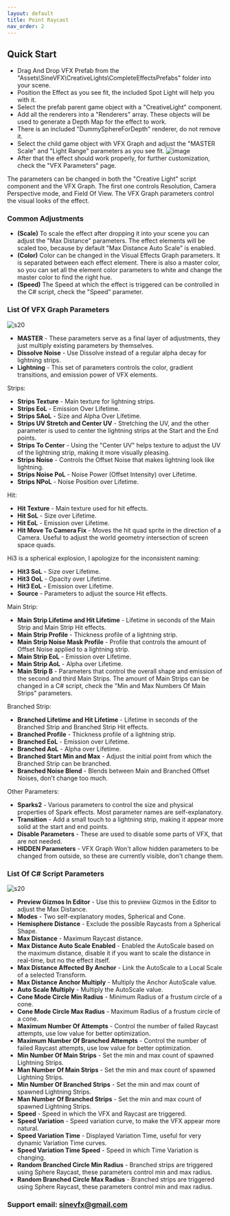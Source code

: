 ```yaml
---
layout: default
title: Point Raycast
nav_order: 2
---
```


## Quick Start

* Drag And Drop VFX Prefab from the "Assets\SineVFX\CreativeLights\CompleteEffectsPrefabs" folder into your scene.
* Position the Effect as you see fit, the included Spot Light will help you with it.
* Select the prefab parent game object with a "CreativeLight" component.
* Add all the renderers into a "Renderers" array. These objects will be used to generate a Depth Map for the effect to work.
* There is an included "DummySphereForDepth" renderer, do not remove it.
* Select the child game object with VFX Graph and adjust the "MASTER Scale" and "Light Range" parameters as you see fit.
![image](https://github.com/SineVFX/CreativeLightsDoc/assets/37494885/d2cb805b-1738-4cb1-b1f2-74f5d42cda4d)
* After that the effect should work properly, for further customization, check the "VFX Parameters" page.


The parameters can be changed in both the "Creative Light" script component and the VFX Graph. The first one controls Resolution, Camera Perspective mode, and Field Of View. The VFX Graph parameters control the visual looks of the effect.

### Common Adjustments

* **(Scale)** To scale the effect after dropping it into your scene you can adjust the "Max Distance" parameters. The effect elements will be scaled too, because by default "Max Distance Auto Scale" is enabled.
* **(Color)** Color can be changed in the Visual Effects Graph parameters. It is separated between each effect element. There is also a master color, so you can set all the element color parameters to white and change the master color to find the right hue.
* **(Speed)** The Speed at which the effect is triggered can be controlled in the C# script, check the "Speed" parameter.

### List Of VFX Graph Parameters

![s20](/assets/images/03.png)

* **MASTER** -  These parameters serve as a final layer of adjustments, they just multiply existing parameters by themselves.
* **Dissolve Noise** - Use Dissolve instead of a regular alpha decay for lightning strips.
* **Lightning** - This set of parameters controls the color, gradient transitions, and emission power of VFX elements.
 
Strips:
* **Strips Texture** - Main texture for lightning strips.
* **Strips EoL** - Emission Over Lifetime.
* **Strips SAoL** - Size and Alpha Over Lifetime.
* **Strips UV Stretch and Center UV** - Stretching the UV, and the other parameter is used to center the lightning strips at the Start and the End points.
* **Strips To Center** - Using the "Center UV" helps texture to adjust the UV of the lightning strip, making it more visually pleasing.
* **Strips Noise** - Controls the Offset Noise that makes lightning look like lightning.
* **Strips Noise PoL** - Noise Power (Offset Intensity) over Lifetime.
* **Strips NPoL** - Noise Position over Lifetime.

Hit:
* **Hit Texture** - Main texture used for hit effects.
* **Hit SoL** - Size over Lifetime.
* **Hit EoL** - Emission over Lifetime.
* **Hit Move To Camera Fix** - Moves the hit quad sprite in the direction of a Camera. Useful to adjust the world geometry intersection of screen space quads.

Hi3 is a spherical explosion, I apologize for the inconsistent naming:
* **Hit3 SoL** - Size over Lifetime.
* **Hit3 OoL** - Opacity over Lifetime.
* **Hit3 EoL** - Emission over Lifetime.
* **Source** - Parameters to adjust the source Hit effects.

Main Strip:
* **Main Strip Lifetime and Hit Lifetime** - Lifetime in seconds of the Main Strip and Main Strip Hit effects.
* **Main Strip Profile** - Thickness profile of a lightning strip.
* **Main Strip Noise Mask Profile** - Profile that controls the amount of Offset Noise applied to a lightning strip.
* **Main Strip EoL** - Emission over Lifetime.
* **Main Strip AoL** - Alpha over Lifetime.
* **Main Strip B** - Parameters that control the overall shape and emission of the second and third Main Strips. The amount of Main Strips can be changed in a C# script, check the "Min and Max Numbers Of Main Strips" parameters.

Branched Strip:
* **Branched Lifetime and Hit Lifetime** - Lifetime in seconds of the Branched Strip and Branched Strip Hit effects.
* **Branched Profile** - Thickness profile of a lightning strip.
* **Branched EoL** - Emission over Lifetime.
* **Branched AoL** - Alpha over Lifetime.
* **Branched Start Min and Max** - Adjust the initial point from which the Branched Strip can be branched.
* **Branched Noise Blend** - Blends between Main and Branched Offset Noises, don't change too much.

Other Parameters:
* **Sparks2** - Various parameters to control the size and physical properties of Spark effects. Most parameter names are self-explanatory.
* **Transition** - Add a small touch to a lightning strip, making it appear more solid at the start and end points.
* **Disable Parameters** - These are used to disable some parts of VFX, that are not needed.
* **HIDDEN Parameters** - VFX Graph Won't allow hidden parameters to be changed from outside, so these are currently visible, don't change them.

### List Of C# Script Parameters

![s20](/assets/images/02.png)

* **Preview Gizmos In Editor** - Use this to preview Gizmos in the Editor to adjust the Max Distance.
* **Modes** - Two self-explanatory modes, Spherical and Cone.
* **Hemisphere Distance** - Exclude the possible Raycasts from a Spherical Shape.
* **Max Distance** - Maximum Raycast distance.
* **Max Distance Auto Scale Enabled** - Enabled the AutoScale based on the maximum distance, disable it if you want to scale the distance in real-time, but no the effect itself.
* **Max Distance Affected By Anchor** - Link the AutoScale to a Local Scale of a selected Transform.
* **Max Distance Anchor Multiply** - Multiply the Anchor AutoScale value.
* **Auto Scale Multiply** - Multiply the AutoScale value.
* **Cone Mode Circle Min Radius** - Minimum Radius of a frustum circle of a cone.
* **Cone Mode Circle Max Radius** - Maximum Radius of a frustum circle of a cone.
* **Maximum Number Of Attempts** - Control the number of failed Raycast attempts, use low value for better optimization.
* **Maximum Number Of Branched Attempts** - Control the number of failed Raycast attempts, use low value for better optimization.
* **Min Number Of Main Strips** - Set the min and max count of spawned Lightning Strips.
* **Man Number Of Main Strips** - Set the min and max count of spawned Lightning Strips.
* **Min Number Of Branched Strips** - Set the min and max count of spawned Lightning Strips.
* **Man Number Of Branched Strips** - Set the min and max count of spawned Lightning Strips.
* **Speed** - Speed in which the VFX and Raycast are triggered.
* **Speed Variation** - Speed variation curve, to make the VFX appear more natural.
* **Speed Variation Time** - Displayed Variation Time, useful for very dynamic Variation Time curves.
* **Speed Variation Time Speed** - Speed in which Time Variation is changing.
* **Random Branched Circle Min Radius** - Branched strips are triggered using Sphere Raycast, these parameters control min and max radius.
* **Random Branched Circle Max Radius** - Branched strips are triggered using Sphere Raycast, these parameters control min and max radius.



### Support email: sinevfx@gmail.com
